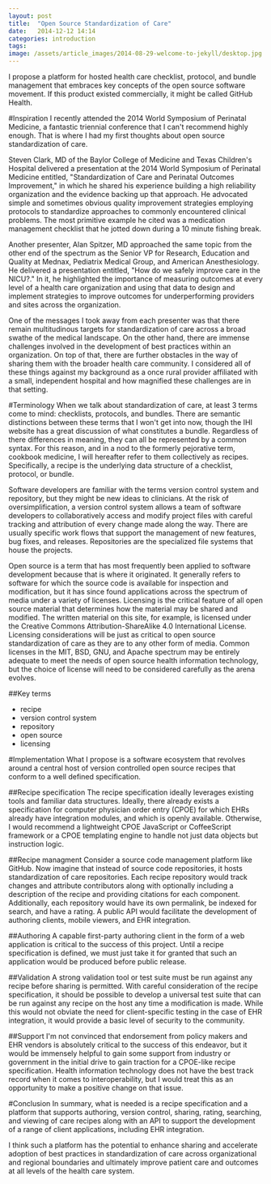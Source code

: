 ```yaml
---
layout: post
title:  "Open Source Standardization of Care"
date:   2014-12-12 14:14
categories: introduction
tags:
image: /assets/article_images/2014-08-29-welcome-to-jekyll/desktop.jpg
---
```

I propose a platform for hosted health care checklist, protocol, and bundle management that embraces key concepts of the open source software movement. If this product existed commercially, it might be called GitHub Health.

#Inspiration
I recently attended the 2014 World Symposium of Perinatal Medicine, a fantastic triennial conference that I can't recommend highly enough. That is where I had my first thoughts about open source standardization of care.

Steven Clark, MD of the Baylor College of Medicine and Texas Children's Hospital delivered a presentation at the 2014 World Symposium of Perinatal Medicine entitled, "Standardization of Care and Perinatal Outcomes Improvement," in which he shared his experience building a high reliability organization and the evidence backing up that approach. He advocated simple and sometimes obvious quality improvement strategies employing protocols to standardize approaches to commonly encountered clinical problems. The most primitive example he cited was a medication management checklist that he jotted down during a 10 minute fishing break.

Another presenter, Alan Spitzer, MD approached the same topic from the other end of the spectrum as the Senior VP for Research, Education and Quality at Mednax, Pediatrix Medical Group, and American Anesthesiology. He delivered a presentation entitled, "How do we safely improve care in the NICU?." In it, he highlighted the importance of measuring outcomes at every level of a health care organization and using that data to design and implement strategies to improve outcomes for underperforming providers and sites across the organization.

One of the messages I took away from each presenter was that there remain multitudinous targets for standardization of care across a broad swathe of the medical landscape. On the other hand, there are immense challenges involved in the development of best practices within an organization. On top of that, there are further obstacles in the way of sharing them with the broader health care community. I considered all of these things against my background as a once rural provider affiliated with a small, independent hospital and how magnified these challenges are in that setting.

#Terminology
When we talk about standardization of care, at least 3 terms come to mind: checklists, protocols, and bundles. There are semantic distinctions between these terms that I won't get into now, though the IHI website has a great discussion of what constitutes a bundle. Regardless of there differences in meaning, they can all be represented by a common syntax. For this reason, and in a nod to the formerly pejorative term, cookbook medicine, I will hereafter refer to them collectively as recipes. Specifically, a recipe is the underlying data structure of a checklist, protocol, or bundle.

Software developers are familiar with the terms version control system and repository, but they might be new ideas to clinicians. At the risk of oversimplification, a version control system allows a team of software developers to collaboratively access and modify project files with careful tracking and attribution of every change made along the way. There are usually specific work flows that support the management of new features, bug fixes, and releases. Repositories are the specialized file systems that house the projects.

Open source is a term that has most frequently been applied to software development because that is where it originated. It generally refers to software for which the source code is available for inspection and modification, but it has since found applications across the spectrum of media under a variety of licenses. Licensing is the critical feature of all open source material that determines how the material may be shared and modified. The written material on this site, for example, is licensed under the Creative Commons Attribution-ShareAlike 4.0 International License. Licensing considerations will be just as critical to open source standardization of care as they are to any other form of media. Common licenses in the MIT, BSD, GNU, and Apache spectrum may be entirely adequate to meet the needs of open source health information technology, but the choice of license will need to be considered carefully as the arena evolves.

##Key terms
- recipe
- version control system
- repository
- open source
- licensing

#Implementation
What I propose is a software ecosystem that revolves around a central host of version controlled open source recipes that conform to a well defined specification.

##Recipe specification
The recipe specification ideally leverages existing tools and familiar data structures. Ideally, there already exists a specification for computer physician order entry (CPOE) for which EHRs already have integration modules, and which is openly available. Otherwise, I would recommend a lightweight CPOE JavaScript or CoffeeScript framework or a CPOE templating engine to handle not just data objects but instruction logic.

##Recipe managment
Consider a source code management platform like GitHub. Now imagine that instead of source code repositories, it hosts standardization of care repositories. Each recipe repository would track changes and attribute contributors along with optionally including a description of the recipe and providing citations for each component. Additionally, each repository would have its own permalink, be indexed for search, and have a rating. A public API would facilitate the development of authoring clients, mobile viewers, and EHR integration.

##Authoring
A capable first-party authoring client in the form of a web application is critical to the success of this project. Until a recipe specification is defined, we must just take it for granted that such an application would be produced before public release.

##Validation
A strong validation tool or test suite must be run against any recipe before sharing is permitted. With careful consideration of the recipe specification, it should be possible to develop a universal test suite that can be run against any recipe on the host any time a modification is made. While this would not obviate the need for client-specific testing in the case of EHR integration, it would provide a basic level of security to the community.

##Support
I'm not convinced that endorsement from policy makers and EHR vendors is absolutely critical to the success of this endeavor, but it would be immensely helpful to gain some support from industry or government in the initial drive to gain traction for a CPOE-like recipe specification. Health information technology does not have the best track record when it comes to interoperability, but I would treat this as an opportunity to make a positive change on that issue.

#Conclusion
In summary, what is needed is a recipe specification and a platform that supports authoring, version control, sharing, rating, searching, and viewing of care recipes along with an API to support the development of a range of client applications, including EHR integration.

I think such a platform has the potential to enhance sharing and accelerate adoption of best practices in standardization of care across organizational and regional boundaries and ultimately improve patient care and outcomes at all levels of the health care system.